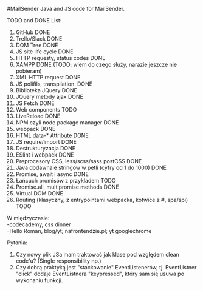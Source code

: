 #MailSender
Java and JS code for MailSender.

TODO and DONE List:
1. GitHub DONE 
2. Trello/Slack DONE 
3. DOM Tree DONE 
4. JS site life cycle DONE 
5. HTTP requesty, status codes DONE 
6. XAMPP DONE (TODO: wiem do czego służy, narazie jeszcze nie pobieram)
7. XML HTTP request DONE 
8. JS polifils, transpilation. DONE 
9. Biblioteka JQuery DONE 
10. JQuery metody ajax DONE 
11. JS Fetch DONE
12. Web components TODO
13. LiveReload DONE 
14. NPM czyli node package manager DONE
15. webpack DONE
16. HTML data-* Attribute DONE
17. JS require/import DONE
18. Destrukturyzacja DONE 
19. ESlint i webpack DONE
20. Preprocesory CSS, less/scss/sass postCSS DONE
21. Java dodawnaie stringow w petli (cyfry od 1 do 1000) DONE
22. Promise, await i async DONE
23. Łańcuch promisów z przykładem TODO
24. Promise.all, multipromise methods DONE 
25. Virtual DOM DONE
26. Routing (klasyczny, z entrypointami webpacka, kotwice z #, spa/spi) TODO

W międzyczasie:  
-codecademy, css dinner  
-Hello Roman, blog/yt; nafrontendzie.pl; yt googlechrome

Pytania:
1. Czy nowy plik JSa mam traktować jak klase pod względem clean code'u? (Single responsibility np.)
2. Czy dobrą praktyką jest "stackowanie" EventListenerów, tj. EventListner "click" dodaje EventListnera "keypressed", który sam się usuwa po wykonaniu funkcji.